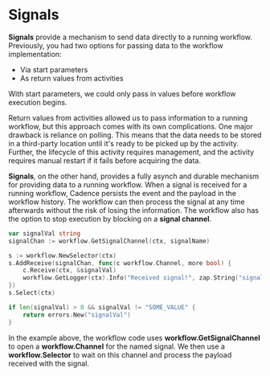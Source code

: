 
# Signals

**Signals** provide a mechanism to send data directly to a running workflow. Previously, you had 
two options for passing data to the workflow implementation:

* Via start parameters
* As return values from activities

With start parameters, we could only pass in values before workflow execution begins.

Return values from activities allowed us to pass information to a running workflow, but this 
approach comes with its own complications. One major drawback is reliance on polling. This means 
that the data needs to be stored in a third-party location until it's ready to be picked up by 
the activity. Further, the lifecycle of this activity requires management, and the activity 
requires manual restart if it fails before acquiring the data.

**Signals**, on the other hand, provides a fully asynch and durable mechanism for providing data to
a running workflow. When a signal is received for a running workflow, Cadence persists the event 
and the payload in the workflow history. The workflow can then process the signal at any time 
afterwards without the risk of losing the information. The workflow also has the option to stop 
execution by blocking on a **signal channel**.

```go
var signalVal string
signalChan := workflow.GetSignalChannel(ctx, signalName)

s := workflow.NewSelector(ctx)
s.AddReceive(signalChan, func(c workflow.Channel, more bool) {
    c.Receive(ctx, &signalVal)
    workflow.GetLogger(ctx).Info("Received signal!", zap.String("signal", signalName), zap.String("value", signalVal))
})
s.Select(ctx)

if len(signalVal) > 0 && signalVal != "SOME_VALUE" {
    return errors.New("signalVal")
}
```

In the example above, the workflow code uses **workflow.GetSignalChannel** to open a 
**workflow.Channel** for the named signal. We then use a **workflow.Selector** to wait on this 
channel and process the payload received with the signal.
